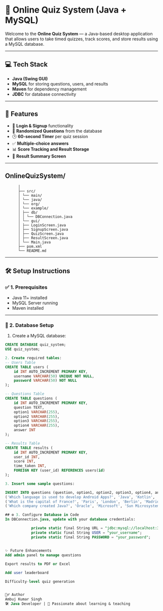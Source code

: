 # 🧠 Online Quiz System (Java + MySQL)

Welcome to the **Online Quiz System** — a Java-based desktop application that allows users to take timed quizzes, track scores, and store results using a MySQL database.

---

## 💻 Tech Stack

- **Java (Swing GUI)**
- **MySQL** for storing questions, users, and results
- **Maven** for dependency management
- **JDBC** for database connectivity

---

## 📌 Features

- 🔐 **Login & Signup** functionality
- 🧾 **Randomized Questions** from the database
- 🕒 **60-second Timer** per quiz session
- ✅ **Multiple-choice answers**
- 📊 **Score Tracking and Result Storage**
- 🧾 **Result Summary Screen**

---
## OnlineQuizSystem/
          │
          ├── src/
          │ └── main/
          │ └── java/
          │ └── org/
          │ └── example/
          │ ├── db/
          │ │ └── DBConnection.java
          │ └── gui/
          │ ├── LoginScreen.java
          │ ├── SignupScreen.java
          │ ├── QuizScreen.java
          │ ├── ResultScreen.java
          │ └── Main.java
          ├── pom.xml
          └── README.md



---

## 🛠 Setup Instructions

### ✅ 1. Prerequisites

- Java 11+ installed
- MySQL Server running
- Maven installed

---

### 🔧 2. Database Setup

1. Create a MySQL database:
```sql
CREATE DATABASE quiz_system;
USE quiz_system;

2. Create required tables:
-- Users Table
CREATE TABLE users (
    id INT AUTO_INCREMENT PRIMARY KEY,
    username VARCHAR(50) UNIQUE NOT NULL,
    password VARCHAR(50) NOT NULL
);

-- Questions Table
CREATE TABLE questions (
    id INT AUTO_INCREMENT PRIMARY KEY,
    question TEXT,
    option1 VARCHAR(255),
    option2 VARCHAR(255),
    option3 VARCHAR(255),
    option4 VARCHAR(255),
    answer INT
);

-- Results Table
CREATE TABLE results (
    id INT AUTO_INCREMENT PRIMARY KEY,
    user_id INT,
    score INT,
    time_taken INT,
    FOREIGN KEY (user_id) REFERENCES users(id)
);

3. Insert some sample questions:

INSERT INTO questions (question, option1, option2, option3, option4, answer) VALUES
('Which language is used to develop Android Apps?', 'Java', 'Kotlin', 'Python', 'C++', 2),
('What is the capital of France?', 'Paris', 'London', 'Berlin', 'Madrid', 1),
('Which company created Java?', 'Oracle', 'Microsoft', 'Sun Microsystems', 'Google', 3);

## ⚙️ 3. Configure Database in Code
In DBConnection.java, update with your database credentials:

            private static final String URL = "jdbc:mysql://localhost:3306/quiz_system";
            private static final String USER = "your_username";
            private static final String PASSWORD = "your_password";
            
            
✨ Future Enhancements
Add admin panel to manage questions

Export results to PDF or Excel

Add user leaderboard

Difficulty-level quiz generation


🙋‍♂️ Author
Ambuj Kumar Singh
🛠️ Java Developer | 📘 Passionate about learning & teaching

